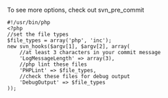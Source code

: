 To see more options, check out svn_pre_commit

	#!/usr/bin/php
	<?php
	//set the file types
	$file_types = array('php', 'inc');
	new svn_hooks($argv[1], $argv[2], array(
		//at least 3 characters in your commit message
		'LogMessageLength' => array(3),
		//php lint these files
		'PHPLint' => $file_types,
		//check these files for debug output
		'DebugOutput' => $file_types
	));